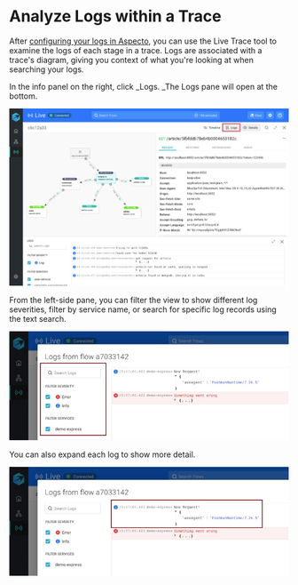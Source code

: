 # Analyze Logs within a Trace

After [configuring your logs in Aspecto](../../send-tracing-data-to-aspecto/aspecto-sdk/customize-defaults/configure-logs.md), you can use the Live Trace tool to examine the logs of each stage in a trace. Logs are associated with a trace's diagram, giving you context of what you're looking at when searching your logs.

In the info panel on the right, click _Logs. _The Logs pane will open at the bottom.&#x20;

![](../../.gitbook/assets/logs.png)

From the left-side pane, you can filter the view to show different log severities, filter by service name, or search for specific log records using the text search.

![](../../.gitbook/assets/whatsapp-image-2020-11-09-at-15.09.09-log-2-highlighted-filter-search.jpg)

You can also expand each log to show more detail.

![](../../.gitbook/assets/whatsapp-image-2020-11-09-at-15.09.09-log-2-highlighted.jpg)





